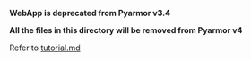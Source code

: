 **WebApp is deprecated from Pyarmor v3.4**

**All the files in this directory will be removed from Pyarmor v4**

Refer to [tutorial.md](tutorial.md)
